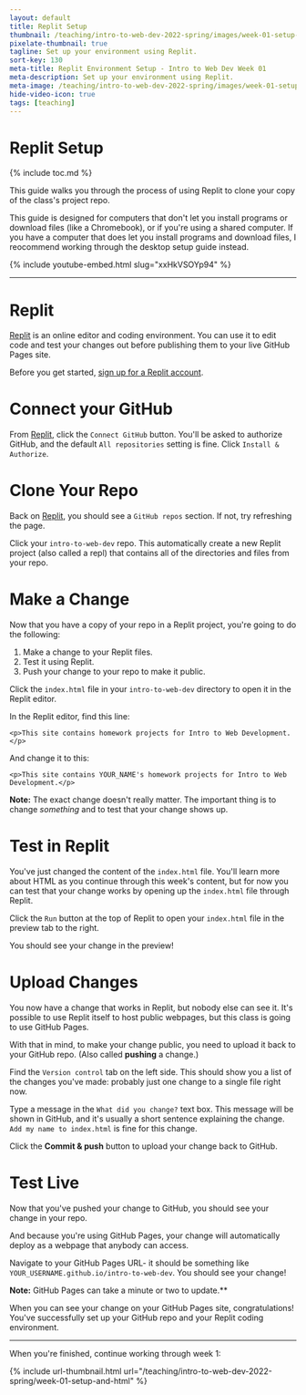 ```yaml
---
layout: default
title: Replit Setup
thumbnail: /teaching/intro-to-web-dev-2022-spring/images/week-01-setup-and-html/replit-setup.png
pixelate-thumbnail: true
tagline: Set up your environment using Replit.
sort-key: 130
meta-title: Replit Environment Setup - Intro to Web Dev Week 01
meta-description: Set up your environment using Replit.
meta-image: /teaching/intro-to-web-dev-2022-spring/images/week-01-setup-and-html/replit-setup.png
hide-video-icon: true
tags: [teaching]
---
```


# Replit Setup

{% include toc.md %}

This guide walks you through the process of using Replit to clone your
copy of the class's project repo.

This guide is designed for computers that don't let you install programs or download files (like a Chromebook), or if you're using a shared computer. If you have a computer that does let you install programs and download files, I reocommend working through the desktop setup guide instead.

{% include youtube-embed.html slug="xxHkVSOYp94" %}

---

# Replit

[Replit](https://replit.com) is an online editor and coding environment. You can use it to edit code and test your changes out before publishing them to your live GitHub Pages site.

Before you get started, [sign up for a Replit account](https://replit.com/signup).

# Connect your GitHub

From [Replit](https://replit.com), click the `Connect GitHub` button. You'll be asked to authorize GitHub, and the default `All repositories` setting is fine. Click `Install & Authorize`.

# Clone Your Repo

Back on [Replit](https://replit.com), you should see a `GitHub repos` section. If not, try refreshing the page.

Click your `intro-to-web-dev` repo. This automatically create a new Replit project (also called a repl) that contains all of the directories and files from your repo.

# Make a Change

Now that you have a copy of your repo in a Replit project, you're going to do the following:

1. Make a change to your Replit files.
2. Test it using Replit.
3. Push your change to your repo to make it public.

Click the `index.html` file in your `intro-to-web-dev` directory to open it in the Replit editor.

In the Replit editor, find this line:

```
<p>This site contains homework projects for Intro to Web Development.</p>
```

And change it to this:

```
<p>This site contains YOUR_NAME's homework projects for Intro to Web Development.</p>
```

**Note:** The exact change doesn't really matter. The important thing is to change *something* and to test that your change shows up.

# Test in Replit

You've just changed the content of the `index.html` file. You'll learn more about HTML as you continue through this week's content, but for now you can test that your change works by opening up the `index.html` file through Replit.

Click the `Run` button at the top of Replit to open your `index.html` file in the preview tab to the right.

You should see your change in the preview!

# Upload Changes

You now have a change that works in Replit, but nobody else can see it. It's possible to use Replit itself to host public webpages, but this class is going to use GitHub Pages.

With that in mind, to make your change public, you need to upload it back to your GitHub repo. (Also called **pushing** a change.)

Find the `Version control` tab on the left side. This should show you a list of the changes you've made: probably just one change to a single file right now.

Type a message in the `What did you change?` text box. This message will be shown in GitHub, and it's usually a short sentence explaining the change. `Add my name to index.html` is fine for this change.

Click the **Commit & push** button to upload your change back to GitHub.

# Test Live

Now that you've pushed your change to GitHub, you should see your change in your repo.

And because you're using GitHub Pages, your change will automatically deploy as
a webpage that anybody can access.

Navigate to your GitHub Pages URL- it should be something like `YOUR_USERNAME.github.io/intro-to-web-dev`. You should see your change!

**Note:** GitHub Pages can take a minute or two to update.**

When you can see your change on your GitHub Pages site, congratulations! You've successfully set up your GitHub repo and your Replit coding environment.

---

When you're finished, continue working through week 1:

{% include url-thumbnail.html url="/teaching/intro-to-web-dev-2022-spring/week-01-setup-and-html" %}